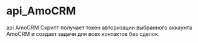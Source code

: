 # api_AmoCRM
api AmoCRM
Скрипт получает токен авторизации выбранного аккаунта AmoCRM и создает задачи для всех контактов без сделок.
